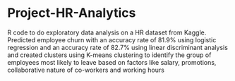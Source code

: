 # Project-HR-Analytics

R code to do exploratory data analysis on a HR dataset from Kaggle. Predicted employee churn with an accuracy rate of 81.9% using logistic regression and an accuracy rate of 82.7% using linear discriminant analysis and created clusters using K-means clustering to identify the group of employees most likely to leave based on factors like salary, promotions, collaborative nature of co-workers and working hours
